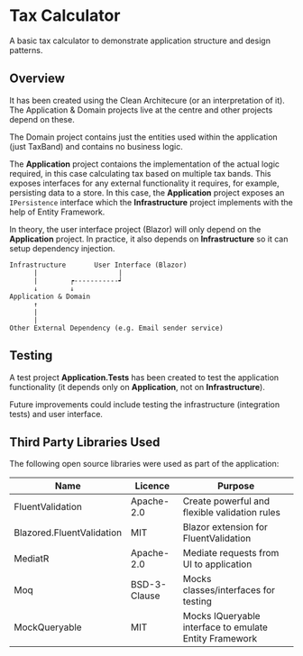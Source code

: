 ﻿
# Tax Calculator

A basic tax calculator to demonstrate application structure and design patterns.

## Overview

It has been created using the Clean Architecure (or an interpretation of it). The Application & Domain projects live at the centre and other projects depend on these.

The Domain project contains just the entities used within the application (just TaxBand) and contains no business logic.

The **Application** project contaions the implementation of the actual logic required, in this case calculating tax based on multiple tax bands. This exposes interfaces for any external functionality it requires, for example, persisting data to a store.
In this case, the **Application** project exposes an `IPersistence` interface which the **Infrastructure** project implements with the help of Entity Framework.

In theory, the user interface project (Blazor) will only depend on the **Application** project. In practice, it also depends on **Infrastructure** so it can setup dependency injection.

```
Infrastructure       User Interface (Blazor)
      |                    |
      |        ┍-----------┙
      ↓        ↓
Application & Domain
      ↑
      |
      |
Other External Dependency (e.g. Email sender service)
```

## Testing

A test project **Application.Tests** has been created to test the application functionality (it depends only on **Application**, not on  **Infrastructure**).

Future improvements could include testing the infrastructure (integration tests) and user interface.

## Third Party Libraries Used

The following open source libraries were used as part of the application:

| Name | Licence | Purpose |
| --- | --- | --- |
| FluentValidation | Apache-2.0 | Create powerful and flexible validation rules |
| Blazored.FluentValidation | MIT | Blazor extension for FluentValidation |
| MediatR | Apache-2.0 | Mediate requests from UI to application |
| Moq | BSD-3-Clause | Mocks classes/interfaces for testing |
| MockQueryable | MIT | Mocks IQueryable interface to emulate Entity Framework |
